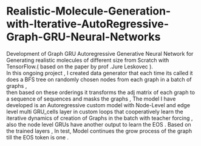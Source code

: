 # Realistic-Molecule-Generation-with-Iterative-AutoRegressive-Graph-GRU-Neural-Networks
Development of Graph GRU Autoregressive Generative Neural Network for Generating realistic molecules of different size from Scratch with TensorFlow.( based on the paper by prof .Jure Leskovec ).                                      
In this ongoing project , I created data generator that each time its called it does a BFS tree on randomly chosen nodes from each graph in a batch of graphs ,                                                               
 then based on these orderings it transforms the adj matrix of each graph to a sequence of sequences and masks the graphs ,
The  model I have developed is an Autoregressive custom model with Node-Level and edge level multi  GRU_cells layer in custom loops that cooperatively learn the iterative dynamics of creation of Graphs in the batch 
with teacher forcing , also the node level GRUs have another output to learn the EOS . Based on the trained layers , In test, Model continues the grow process of the graph till the EOS token is one .

